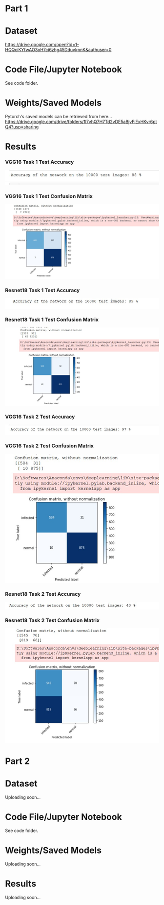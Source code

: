 # Part 1
# Dataset
https://drive.google.com/open?id=1-HQQciKYfwAO3oH7ci6zhg45DduvkpnK&authuser=0
# Code File/Jupyter Notebook
See code folder.
# Weights/Saved Models
Pytorch's saved models can be retrieved from here...
https://drive.google.com/drive/folders/1l7vhQ7H7Td2vDE5aBjvFiExHKvr6ptQ4?usp=sharing
# Results
### VGG16 Task 1 Test Accuracy
![VGG16 Task 1 Test Accuracy](https://github.com/oan-99/bscs17008_COVID19_DLSpring2020/blob/master/result-images/vgg%2016%20task%201%20test%20acc.jpg)
### VGG16 Task 1 Test Confusion Matrix
![VGG16 Task 1 Test Confusion Matrix](https://github.com/oan-99/bscs17008_COVID19_DLSpring2020/blob/master/result-images/vgg%2016%20task%201%20test%20confusion.jpg)
### Resnet18 Task 1 Test Accuracy
![Resnet18 Task 1 Test Accuracy](https://github.com/oan-99/bscs17008_COVID19_DLSpring2020/blob/master/result-images/resnet%2018%20task%201%20test%20acc%20.jpg)
### Resnet18 Task 1 Test Confusion Matrix
![Resnet18 Task 1 Test Confusion Matrix](https://github.com/oan-99/bscs17008_COVID19_DLSpring2020/blob/master/result-images/resnet%2018%20task%201%20test%20confusion%20.jpg)
### VGG16 Task 2 Test Accuracy
![VGG16 Task 2 Test Accuracy](https://github.com/oan-99/bscs17008_COVID19_DLSpring2020/blob/master/result-images/vgg16%20task2%20test%20acc.jpg)
### VGG16 Task 2 Test Confusion Matrix
![VGG16 Task 2 Test Confusion Matrix](https://github.com/oan-99/bscs17008_COVID19_DLSpring2020/blob/master/result-images/vgg16%20task2%20test%20confusion.jpg)
### Resnet18 Task 2 Test Accuracy
![Resnet18 Task 2 Test Accuracy](https://github.com/oan-99/bscs17008_COVID19_DLSpring2020/blob/master/result-images/resnet18%20task2%20test%20acc.jpg)
### Resnet18 Task 2 Test Confusion Matrix
![Resnet18 Task 2 Test Confusion Matrix](https://github.com/oan-99/bscs17008_COVID19_DLSpring2020/blob/master/result-images/resnet18%20task2%20test%20confusion.jpg)



# Part 2
# Dataset
Uploading soon...
# Code File/Jupyter Notebook
See code folder.
# Weights/Saved Models
Uploading soon...
# Results
Uploading soon...
